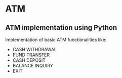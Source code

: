 # ATM
## ATM implementation using Python
Implementation of basic ATM functionalities like: 
- CASH WITHDRAWAL
- FUND TRANSFER
- CASH DEPOSIT
- BALANCE INQUIRY
- EXIT
